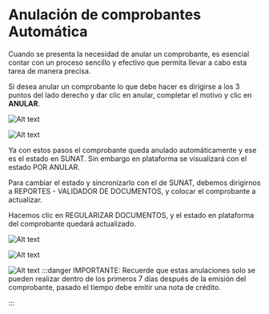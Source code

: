 # Anulación de comprobantes Automática

Cuando se presenta la necesidad de anular un comprobante, es esencial contar con un proceso sencillo y efectivo que permita llevar a cabo esta tarea de manera precisa.

Si desea anular un comprobante lo que debe hacer es dirigirse a los 3 puntos del lado derecho y dar clic en anular, completar el motivo y clic en **ANULAR**.

![Alt text](img/anular1.jpg)

![Alt text](img/anular3.jpg)

Ya con estos pasos el comprobante queda anulado automáticamente y ese es el estado en SUNAT. Sin embargo en plataforma se visualizará con el estado POR ANULAR.

Para cambiar el estado y sincronizarlo con el de SUNAT, debemos dirigirnos a REPORTES - VALIDADOR DE DOCUMENTOS, y colocar el comprobante a actualizar.

Hacemos clic en REGULARIZAR DOCUMENTOS, y el estado en plataforma del comprobante quedará actualizado.

![Alt text](img/Anulacionesautomaticas2.png)

![Alt text](img/Anulacionesautomaticas3.png)

![Alt text](img/Anulacionesautomaticas4.png)
:::danger IMPORTANTE:
Recuerde que estas anulaciones solo se pueden realizar dentro de los primeros 7 días después de la emisión del comprobante, pasado el tiempo debe emitir una nota de crédito.

:::
